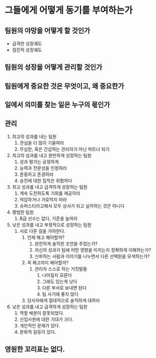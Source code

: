 # 그들에게 어떻게 동기를 부여하는가

## 팀원의 야망을 어떻게 할 것인가
- 급격한 성장궤도
- 점진적 성장궤도

## 팀원의 성장을 어떻게 관리할 것인가

## 팀원에게 중요한 것은 무엇이고, 왜 중요한가

## 일에서 의미를 찾는 일은 누구의 몫인가

## 관리
1. 최고의 성과를 내는 팀원
	1. 관심을 더 많이 기울여라
	2. 무심한, 혹은 간섭하는 관리자가 아닌 파트너 되기
2. 최고의 성과를 내고 완만하게 성장하는 팀원
	1. 성과 평가는 공정하게
	2. 능력과 전문성을 인정하라
	3. 존중하고 존경하라
	4. 승진에 대한 집착은 위험하다
3. 최고 성과를 내고 급격하게 성장하는 팀원
	1. 계속 도전하도록 기회를 제공하라
	2. 억압하거나 가로막지 마라
	3. 슈퍼스타라고해서 모두 상사가 되고 싶어하는 것은 아니다
4. 평범한  팀원
	1. B급 선수는 없다, 기준을 높여라
5. 낮은 성과를 내고 부정적으로 성장하는 팀원
	1. 서로 다른 길을 가야한다.
		1. 언제 해고 해야할까?
			1. 완전하게 솔직한 조언을 주었는가?
			2. 자신의 성과가 팀에 어떤 영향을 미치는지 정확하게 이해하는가?
			3. 신뢰하는 사람과 이야기를 나누면서 다른 선택원을 모색하는가?
		2. 꼭 해고까지 해야할까?
			1. 관리자 스스로 하는 거짓말들
				1. 나아질지 모른다
				2. 그래도 있는게 낫다
				3. 다른 부서로 보내면 된다
				4. 팀 사기에 좋지 않다 
		3. 당사자에게 절대적으로 솔직하게 대하라
6. 낮은 성과를 내고 급격하게 성장하는 팀원
	1. 역할 배분이 잘못되었다.
	2. 신입사원에 대한 기대가 크다.
	3. 개인적인 문제가 있다.
	4. 문화적 갈등이 있다.

## 영원한 꼬리표는 없다.
